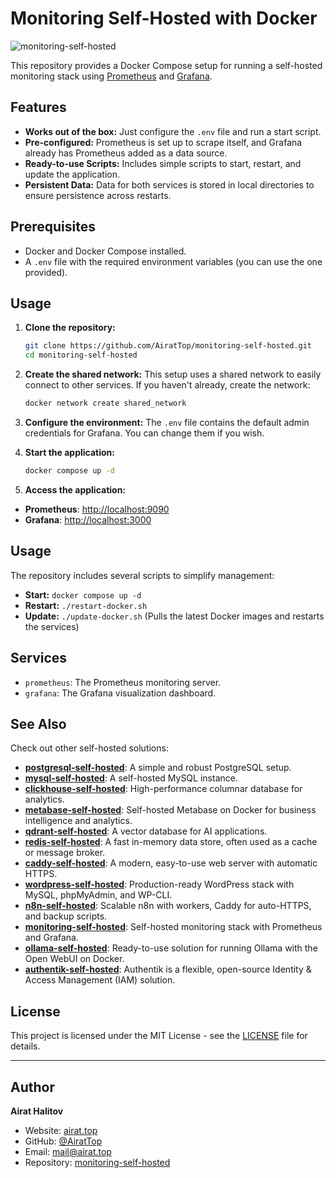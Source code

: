 # Monitoring Self-Hosted with Docker

![monitoring-self-hosted](https://repository-images.githubusercontent.com/1071081304/6d5bae53-79d2-49ae-bd27-0aca2f91e976)

This repository provides a Docker Compose setup for running a self-hosted monitoring stack using [Prometheus](https://prometheus.io/) and [Grafana](https://grafana.com/).

## Features

- **Works out of the box:** Just configure the `.env` file and run a start script.
- **Pre-configured:** Prometheus is set up to scrape itself, and Grafana already has Prometheus added as a data source.
- **Ready-to-use Scripts:** Includes simple scripts to start, restart, and update the application.
- **Persistent Data:** Data for both services is stored in local directories to ensure persistence across restarts.

## Prerequisites

- Docker and Docker Compose installed.
- A `.env` file with the required environment variables (you can use the one provided).

## Usage

1.  **Clone the repository:**
    ```bash
    git clone https://github.com/AiratTop/monitoring-self-hosted.git
    cd monitoring-self-hosted
    ```

2.  **Create the shared network:**
    This setup uses a shared network to easily connect to other services. If you haven't already, create the network:
    ```bash
    docker network create shared_network
    ```

3.  **Configure the environment:**
    The `.env` file contains the default admin credentials for Grafana. You can change them if you wish.

4.  **Start the application:**
    ```bash
    docker compose up -d
    ```

5.  **Access the application:**

-   **Prometheus**: [http://localhost:9090](http://localhost:9090)
-   **Grafana**: [http://localhost:3000](http://localhost:3000)

## Usage

The repository includes several scripts to simplify management:

-   **Start:** `docker compose up -d`
-   **Restart:** `./restart-docker.sh`
-   **Update:** `./update-docker.sh` (Pulls the latest Docker images and restarts the services)

## Services

- `prometheus`: The Prometheus monitoring server.
- `grafana`: The Grafana visualization dashboard.

## See Also

Check out other self-hosted solutions:

-   [**postgresql-self-hosted**](https://github.com/AiratTop/postgresql-self-hosted): A simple and robust PostgreSQL setup.
-   [**mysql-self-hosted**](https://github.com/AiratTop/mysql-self-hosted): A self-hosted MySQL instance.
-   [**clickhouse-self-hosted**](https://github.com/AiratTop/clickhouse-self-hosted): High-performance columnar database for analytics.
-   [**metabase-self-hosted**](https://github.com/AiratTop/metabase-self-hosted): Self-hosted Metabase on Docker for business intelligence and analytics.
-   [**qdrant-self-hosted**](https://github.com/AiratTop/qdrant-self-hosted): A vector database for AI applications.
-   [**redis-self-hosted**](https://github.com/AiratTop/redis-self-hosted): A fast in-memory data store, often used as a cache or message broker.
-   [**caddy-self-hosted**](https://github.com/AiratTop/caddy-self-hosted): A modern, easy-to-use web server with automatic HTTPS.
-   [**wordpress-self-hosted**](https://github.com/AiratTop/wordpress-self-hosted): Production-ready WordPress stack with MySQL, phpMyAdmin, and WP-CLI.
-   [**n8n-self-hosted**](https://github.com/AiratTop/n8n-self-hosted): Scalable n8n with workers, Caddy for auto-HTTPS, and backup scripts.
-   [**monitoring-self-hosted**](https://github.com/AiratTop/monitoring-self-hosted): Self-hosted monitoring stack with Prometheus and Grafana.
-   [**ollama-self-hosted**](https://github.com/AiratTop/ollama-self-hosted): Ready-to-use solution for running Ollama with the Open WebUI on Docker.
-   [**authentik-self-hosted**](https://github.com/AiratTop/authentik-self-hosted): Authentik is a flexible, open-source Identity & Access Management (IAM) solution.

## License

This project is licensed under the MIT License - see the [LICENSE](LICENSE) file for details.

---

## Author

**Airat Halitov**

- Website: [airat.top](https://airat.top)
- GitHub: [@AiratTop](https://github.com/AiratTop)
- Email: [mail@airat.top](mailto:mail@airat.top)
- Repository: [monitoring-self-hosted](https://github.com/AiratTop/monitoring-self-hosted)
